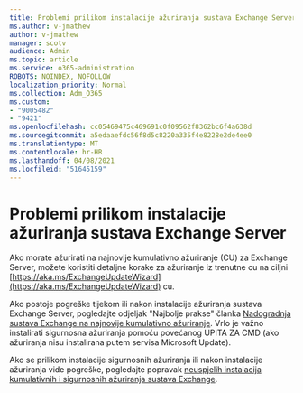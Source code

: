 ```yaml
---
title: Problemi prilikom instalacije ažuriranja sustava Exchange Server
ms.author: v-jmathew
author: v-jmathew
manager: scotv
audience: Admin
ms.topic: article
ms.service: o365-administration
ROBOTS: NOINDEX, NOFOLLOW
localization_priority: Normal
ms.collection: Adm_O365
ms.custom:
- "9005482"
- "9421"
ms.openlocfilehash: cc05469475c469691c0f09562f8362bc6f4a638d
ms.sourcegitcommit: a5edaaefdc56f8d5c8220a335f4e8228e2de4ee0
ms.translationtype: MT
ms.contentlocale: hr-HR
ms.lasthandoff: 04/08/2021
ms.locfileid: "51645159"
---
```

# <a name="issues-when-installing-exchange-server-updates"></a>Problemi prilikom instalacije ažuriranja sustava Exchange Server

Ako morate ažurirati na najnovije kumulativno ažuriranje (CU) za Exchange Server, možete koristiti detaljne korake za ažuriranje iz trenutne cu na ciljni [https://aka.ms/ExchangeUpdateWizard](https://aka.ms/ExchangeUpdateWizard) cu.

Ako postoje pogreške tijekom ili nakon instalacije ažuriranja sustava Exchange Server, pogledajte odjeljak "Najbolje prakse" članka [Nadogradnja sustava Exchange na najnovije kumulativno ažuriranje](https://docs.microsoft.com/Exchange/plan-and-deploy/install-cumulative-updates). Vrlo je važno instalirati sigurnosna ažuriranja pomoću povećanog UPITA ZA CMD (ako ažuriranja nisu instalirana putem servisa Microsoft Update).

Ako se prilikom instalacije sigurnosnih ažuriranja ili nakon instalacije ažuriranja vide pogreške, pogledajte popravak [neuspjelih instalacija kumulativnih i sigurnosnih ažuriranja sustava Exchange](https://aka.ms/exupdatefaq).
